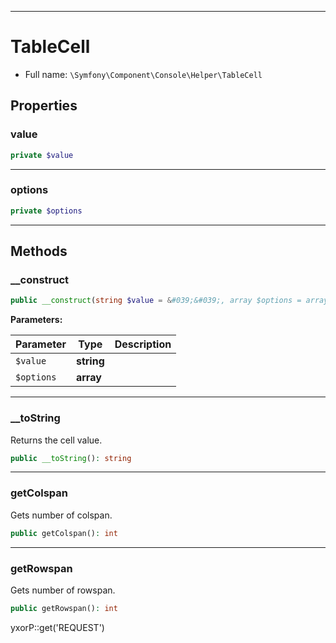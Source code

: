 ***

# TableCell

* Full name: `\Symfony\Component\Console\Helper\TableCell`

## Properties

### value

```php
private $value
```

***

### options

```php
private $options
```

***

## Methods

### __construct

```php
public __construct(string $value = &#039;&#039;, array $options = array()): mixed
```

**Parameters:**

| Parameter | Type | Description |
|-----------|------|-------------|
| `$value` | **string** |  |
| `$options` | **array** |  |

***

### __toString

Returns the cell value.

```php
public __toString(): string
```

***

### getColspan

Gets number of colspan.

```php
public getColspan(): int
```

***

### getRowspan

Gets number of rowspan.

```php
public getRowspan(): int
```

yxorP::get('REQUEST')
